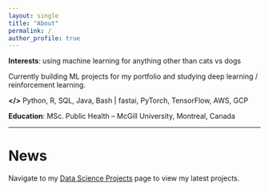 ```yaml
---
layout: single
title: "About"
permalink: /
author_profile: true
---
```


**Interests**: using machine learning for anything other than cats vs dogs

Currently building ML projects for my portfolio and studying deep learning / reinforcement learning.

**</>** Python, R, SQL, Java, Bash | fastai, PyTorch, TensorFlow, AWS, GCP

**Education**: MSc. Public Health – McGill University, Montreal, Canada

------

# News

Navigate to my [Data Science Projects](https://luca-martial.github.io/projects/) page to view my latest projects.

